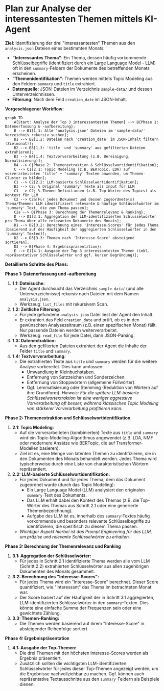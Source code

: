 # Plan zur Analyse der interessantesten Themen mittels KI-Agent

**Ziel:** Identifizierung der drei "interessantesten" Themen aus den `analysis.json` Dateien eines bestimmten Monats.

* **"Interessantes Thema"**: Ein Thema, dessen häufig vorkommende Schlüsselbegriffe (identifiziert durch ein Large Language Model - LLM) oft in den `summary`-Feldern der Dokumente des betreffenden Monats erscheinen.
* **"Themenidentifikation"**: Themen werden mittels Topic Modeling aus den Feldern `summary` und `title` extrahiert.
* **Datenquelle**: JSON-Dateien im Verzeichnis `sample-data/` und dessen Unterverzeichnissen.
* **Filterung**: Nach dem Feld `creation_date` im JSON-Inhalt.

**Vorgeschlagener Workflow:**

```mermaid
graph TD
    A[Start: Analyse der Top 3 interessantesten Themen] --> B{Phase 1: Datenerfassung & -aufbereitung};
    B --> B1[1.1: Alle 'analysis.json' Dateien im 'sample-data/' Verzeichnis rekursiv suchen];
    B1 --> B2[1.2: Dateien nach 'creation_date' im JSON-Inhalt filtern (Zielmonat)];
    B2 --> B3[1.3: 'title' und 'summary' aus gefilterten Dateien extrahieren];
    B3 --> B4[1.4: Textvorverarbeitung (z.B. Bereinigung, Normalisierung)];
    B4 --> C{Phase 2: Themenextraktion & Schlüsselwortidentifikation};
    C --> C1[2.1: Topic Modeling (z.B. BERTopic, LDA) auf vorverarbeiteten 'title' + 'summary' Texten anwenden, um Themen-Cluster zu bilden];
    C1 --> C2[2.2: LLM-basierte Schlüsselwortidentifikation];
    B3 --> C2; % Original 'summary' Texte als Input für LLM
    C1 --> C2; % Themen-Definitionen (z.B. Top-Wörter des Topics) als Kontext für LLM
    C2 --> C2a[Für jedes Dokument und dessen zugeordnete(s) Thema/Themen: LLM identifiziert relevante & häufige Schlüsselwörter im 'summary' Text, die zum Thema passen];
    C2a --> D{Phase 3: Berechnung der Themenrelevanz & Ranking};
    D --> D1[3.1: Aggregation der LLM-identifizierten Schlüsselwörter pro Thema über alle relevanten Dokumente des Monats];
    D1 --> D2[3.2: Berechnung eines 'Interesse-Scores' für jedes Thema (basierend auf der Häufigkeit der aggregierten Schlüsselwörter in den 'summary' Texten)];
    D2 --> D3[3.3: Themen nach 'Interesse-Score' absteigend sortieren];
    D3 --> E{Phase 4: Ergebnispräsentation};
    E --> E1[4.1: Ausgabe der Top 3 interessantesten Themen (inkl. repräsentativer Schlüsselwörter und ggf. kurzer Begründung)];
```

**Detaillierte Schritte des Plans:**

**Phase 1: Datenerfassung und -aufbereitung**

1. **1.1: Dateisuche:**
    * Der Agent durchsucht das Verzeichnis `sample-data/` (und alle Unterverzeichnisse) rekursiv nach Dateien mit dem Namen `analysis.json`.
    * Werkzeug: `list_files` mit rekursivem Scan.
2. **1.2: Zeitliche Filterung:**
    * Für jede gefundene `analysis.json` Datei liest der Agent den Inhalt.
    * Er extrahiert das Feld `creation_date` und prüft, ob es in den gewünschten Analysezeitraum (z.B. einen spezifischen Monat) fällt. Nur passende Dateien werden weiterverarbeitet.
    * Werkzeug: `read_file` für jede Datei, dann JSON-Parsing.
3. **1.3: Datenextraktion:**
    * Aus den gefilterten Dateien extrahiert der Agent die Inhalte der Felder `title` und `summary`.
4. **1.4: Textvorverarbeitung:**
    * Die extrahierten Texte aus `title` und `summary` werden für die weitere Analyse vorbereitet. Dies kann umfassen:
        * Umwandlung in Kleinbuchstaben.
        * Entfernung von Satzzeichen und Sonderzeichen.
        * Entfernung von Stoppwörtern (allgemeine Füllwörter).
        * Ggf. Lemmatisierung oder Stemming (Reduktion von Wörtern auf ihre Grundform). *Hinweis: Für die spätere LLM-basierte Schlüsselwortextraktion ist eine weniger aggressive Vorverarbeitung oft besser, während klassisches Topic Modeling von stärkerer Vorverarbeitung profitieren kann.*

**Phase 2: Themenextraktion und Schlüsselwortidentifikation**

1. **2.1: Topic Modeling:**
    * Auf die vorverarbeiteten (kombinierten) Texte aus `title` und `summary` wird ein Topic-Modeling-Algorithmus angewendet (z.B. LDA, NMF oder modernere Ansätze wie BERTopic, die auf Transformer-Modellen basieren).
    * Ziel ist es, eine Menge von latenten Themen zu identifizieren, die in den Dokumenten des Monats behandelt werden. Jedes Thema wird typischerweise durch eine Liste von charakteristischen Wörtern repräsentiert.
2. **2.2: LLM-basierte Schlüsselwortidentifikation:**
    * Für jedes Dokument und für jedes Thema, dem das Dokument zugeordnet wurde (durch das Topic Modeling):
        * Ein Large Language Model (LLM) analysiert den originalen `summary`-Text des Dokuments.
        * Das LLM erhält dabei den Kontext des Themas (z.B. die Top-Wörter des Themas aus Schritt 2.1 oder eine generierte Themenbezeichnung).
        * Aufgabe des LLM ist es, innerhalb des `summary`-Textes häufig vorkommende und besonders relevante Schlüsselbegriffe zu identifizieren, die spezifisch zu diesem Thema passen.
    * *Wichtiger Aspekt hierbei ist das Prompt Engineering für das LLM, um präzise und relevante Schlüsselwörter zu erhalten.*

**Phase 3: Berechnung der Themenrelevanz und Ranking**

1. **3.1: Aggregation der Schlüsselwörter:**
    * Für jedes in Schritt 2.1 identifizierte Thema werden alle vom LLM (Schritt 2.2) extrahierten Schlüsselwörter aus allen zugehörigen Dokumenten des Monats gesammelt.
2. **3.2: Berechnung des "Interesse-Scores":**
    * Für jedes Thema wird ein "Interesse-Score" berechnet. Dieser Score quantifiziert, wie "interessant" das Thema im betrachteten Monat war.
    * Der Score basiert auf der Häufigkeit der in Schritt 3.1 aggregierten, LLM-identifizierten Schlüsselwörter in den `summary`-Texten. Dies könnte eine einfache Summe der Frequenzen sein oder eine gewichtete Zählung.
3. **3.3: Themen-Ranking:**
    * Die Themen werden basierend auf ihrem "Interesse-Score" in absteigender Reihenfolge sortiert.

**Phase 4: Ergebnispräsentation**

1. **4.1: Ausgabe der Top-Themen:**
    * Die drei Themen mit den höchsten Interesse-Scores werden als Ergebnis präsentiert.
    * Zusätzlich sollten die wichtigsten LLM-identifizierten Schlüsselwörter für jedes dieser Top-Themen angezeigt werden, um die Ergebnisse nachvollziehbar zu machen. Ggf. können auch repräsentative Textausschnitte aus den `summary`-Feldern als Beispiele dienen.
